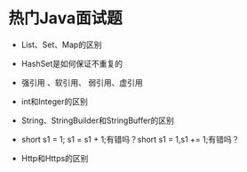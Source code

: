 # 热门Java面试题

- List、Set、Map的区别

- HashSet是如何保证不重复的

- 强引用 、软引用、 弱引用、虚引用

- int和Integer的区别

- String、StringBuilder和StringBuffer的区别

- short s1 = 1; s1 = s1 + 1;有错吗？short s1 = 1,s1 += 1;有错吗？

- Http和Https的区别
